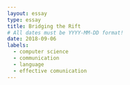 ```yaml
---
layout: essay
type: essay
title: Bridging the Rift
# All dates must be YYYY-MM-DD format!
date: 2018-09-06
labels:
  - computer science
  - communication
  - language
  - effective comunication
---
```



